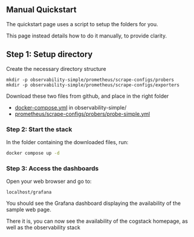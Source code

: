
## Manual Quickstart

The quickstart page uses a script to setup the folders for you.

This page instead details how to do it manually, to provide clarity.

## Step 1: Setup directory
Create the necessary directory structure
```
mkdir -p observability-simple/prometheus/scrape-configs/probers
mkdir -p observability-simple/prometheus/scrape-configs/exporters
```


Download these two files from github, and place in the right folder

- [docker-compose.yml](https://raw.githubusercontent.com/CogStack/cogstack-platform-toolkit/main/observability/examples/simple/docker-compose.yml) in observability-simple/
- [prometheus/scrape-configs/probers/probe-simple.yml](https://raw.githubusercontent.com/CogStack/cogstack-platform-toolkit/main/observability/examples/simple/prometheus/scrape-configs/probers/probe-simple.yml)

### Step 2: Start the stack

In the folder containing the downloaded files, run:

```bash
docker compose up -d
```

### Step 3: Access the dashboards
Open your web browser and go to:

`localhost/grafana`

You should see the Grafana dashboard displaying the availability of the sample web page.

There it is, you can now see the availability of the cogstack homepage, as well as the observability stack
